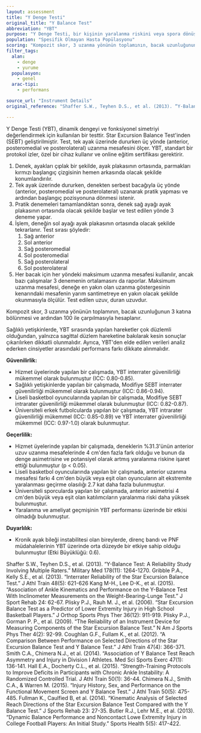 ```yaml
---
layout: assessment
title: "Y Denge Testi"
original_title: "Y Balance Test"
abbreviation: "YBT"
purpose: "Y Denge Testi, bir kişinin yaralanma riskini veya spora dönüşe hazır olup olmadığını belirlemek için dinamik dengeyi ve fonksiyonel simetriyi değerlendirmek amacıyla kullanılan Fonksiyonel Hareket Sistemi taramasının bir parçasıdır."
population: "Spesifik Olmayan Hasta Popülasyonu"
scoring: "Kompozit skor, 3 uzanma yönünün toplamının, bacak uzunluğunun 3 katına bölünmesi ve ardından 100 ile çarpılmasıyla hesaplanır. Test sırasında denek yere dokunmamalı veya ayağını uzanma göstergesinin üzerine koymamalıdır. Denek ayrıca uzanma bitene kadar uzanma göstergesindeki kırmızı hedef alanla temasını sürdürmelidir."
filter_tags:
  alan:
    - denge
    - yurume
  populasyon:
    - genel
  arac-tipi:
    - performans

source_url: "Instrument Details"
original_reference: "Shaffer S.W., Teyhen D.S., et al. (2013). “Y-Balance Test: A Reliability Study Involving Multiple Raters.” Military Med 178(11): 1264-1270."

---
```



Y Denge Testi (YBT), dinamik dengeyi ve fonksiyonel simetriyi değerlendirmek için kullanılan bir testtir. Star Excursion Balance Test'inden (SEBT) geliştirilmiştir. Test, tek ayak üzerinde dururken üç yönde (anterior, posteromedial ve posterolateral) uzanma mesafesini ölçer. YBT, standart bir protokol izler, özel bir cihaz kullanır ve online eğitim sertifikası gerektirir.


1.  Denek, ayakları çıplak bir şekilde, ayak plakasının ortasında, parmakları kırmızı başlangıç çizgisinin hemen arkasında olacak şekilde konumlandırılır.
2.  Tek ayak üzerinde dururken, denekten serbest bacağıyla üç yönde (anterior, posteromedial ve posterolateral) uzanarak pratik yapması ve ardından başlangıç pozisyonuna dönmesi istenir.
3.  Pratik denemeleri tamamlandıktan sonra, denek sağ ayağı ayak plakasının ortasında olacak şekilde başlar ve test edilen yönde 3 deneme yapar.
4.  İşlem, deneğin sol ayağı ayak plakasının ortasında olacak şekilde tekrarlanır. Test sırası şöyledir:
    1.  Sağ anterior
    2.  Sol anterior
    3.  Sağ posteromedial
    4.  Sol posteromedial
    5.  Sağ posterolateral
    6.  Sol posterolateral
5.  Her bacak için her yöndeki maksimum uzanma mesafesi kullanılır, ancak bazı çalışmalar 3 denemenin ortalamasını da raporlar. Maksimum uzanma mesafesi, deneğe en yakın olan uzanma göstergesinin kenarındaki mesafenin yarım santimetreye en yakın olacak şekilde okunmasıyla ölçülür. Test edilen uzuv, duran uzuvdur.


Kompozit skor, 3 uzanma yönünün toplamının, bacak uzunluğunun 3 katına bölünmesi ve ardından 100 ile çarpılmasıyla hesaplanır.


Sağlıklı yetişkinlerde, YBT sırasında yapılan hareketler çok düzlemli olduğundan, yalnızca sagittal düzlem hareketine bakılarak kesin sonuçlar çıkarılırken dikkatli olunmalıdır. Ayrıca, YBT'den elde edilen verileri analiz ederken cinsiyetler arasındaki performans farkı dikkate alınmalıdır.


**Güvenilirlik:**

*   Hizmet üyelerinde yapılan bir çalışmada, YBT interrater güvenilirliği mükemmel olarak bulunmuştur (ICC: 0.80-0.85).
*   Sağlıklı yetişkinlerde yapılan bir çalışmada, Modifiye SEBT interrater güvenilirliği mükemmel olarak bulunmuştur (ICC: 0.86-0.94).
*   Liseli basketbol oyuncularında yapılan bir çalışmada, Modifiye SEBT intrarater güvenilirliği mükemmel olarak bulunmuştur (ICC: 0.82-0.87).
*   Üniversiteli erkek futbolcularda yapılan bir çalışmada, YBT intrarater güvenilirliği mükemmel (ICC: 0.85-0.89) ve YBT interrater güvenilirliği mükemmel (ICC: 0.97-1.0) olarak bulunmuştur.

**Geçerlilik:**

*   Hizmet üyelerinde yapılan bir çalışmada, deneklerin %31.3'ünün anterior uzuv uzanma mesafelerinde 4 cm'den fazla fark olduğu ve bunun da denge asimetrisine ve potansiyel olarak artmış yaralanma riskine işaret ettiği bulunmuştur (p < 0.05).
*   Liseli basketbol oyuncularında yapılan bir çalışmada, anterior uzanma mesafesi farkı 4 cm'den büyük veya eşit olan oyuncuların alt ekstremite yaralanması geçirme olasılığı 2.7 kat daha fazla bulunmuştur.
*   Üniversiteli sporcularda yapılan bir çalışmada, anterior asimetrisi 4 cm'den büyük veya eşit olan katılımcıların yaralanma riski daha yüksek bulunmuştur.
*   Yaralanma ve ameliyat geçmişinin YBT performansı üzerinde bir etkisi olmadığı bulunmuştur.

**Duyarlılık:**

*   Kronik ayak bileği instabilitesi olan bireylerde, direnç bandı ve PNF müdahalelerinin YBT üzerinde orta düzeyde bir etkiye sahip olduğu bulunmuştur (Etki Büyüklüğü: 0.6).


Shaffer S.W., Teyhen D.S., et al. (2013). “Y-Balance Test: A Reliability Study Involving Multiple Raters.” Military Med 178(11): 1264-1270.
Gribble P.A., Kelly S.E., et al. (2013). “Interrater Reliability of the Star Excursion Balance Test.” J Athl Train 48(5): 621-626
Kang M-H., Lee D-K., et al. (2015). “Association of Ankle Kinematics and Performance on the Y-Balance Test With Inclinometer Measurements on the Weight-Bearing-Lunge Test.” J Sport Rehab 24: 62-67.
Plisky P.J., Rauh M. J., et al. (2006). “Star Excursion Balance Test as a Predictor of Lower Extremity Injury in High School Basketball Players.” J Orthop Sports Phys Ther 36(12): 911-919.
Plisky P.J., Gorman P. P., et al. (2009). “The Reliability of an Instrument Device for Measuring Components of the Star Excursion Balance Test.” N Am J Sports Phys Ther 4(2): 92-99.
Coughlan G.F., Fullam K., et al. (2012). “A Comparison Between Performance on Selected Directions of the Star Excursion Balance Test and Y Balance Test.” J Athl Train 47(4): 366-371.
Smith C.A., Chimera N.J., et al. (2014). “Association of Y Balance Test Reach Asymmetry and Injury in Division I Athletes. Med Sci Sports Exerc 47(1): 136-141.
Hall E.A., Docherty C.L., et al. (2015). “Strength-Training Protocols to Improve Deficits in Participants with Chronic Ankle Instability: A Randomized Controlled Trial. J Athl Train 50(1): 36-44.
Chimera N.J., Smith C.A., & Warren M. (2015). “Injury History, Sex, and Performance on the Functional Movement Screen and Y Balance Test.” J Athl Train 50(5): 475-485.
Fullman K., Caulfied B, et al. (2014). “Kinematic Analysis of Selected Reach Directions of the Star Excursion Balance Test Compared with the Y Balance Test.” J Sports Rehab 23: 27-35.
Butler R.J., Lehr M.E., et al. (2013). “Dynamic Balance Performance and Noncontact Lowe Extremity Injury in College Football Players: An Initial Study.” Sports Health 5(5): 417-422.

```